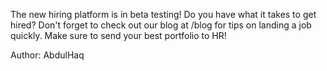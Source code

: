 The new hiring platform is in beta testing! Do you have what it takes to get hired? Don't forget to check out our blog at /blog for tips on landing a job quickly. Make sure to send your best portfolio to HR!

Author: AbdulHaq
